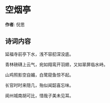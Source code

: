 # 空烟亭

**作者**: 倪思

## 诗词内容

延福寺前亭下水，浅不容舠深没底。

青林磅礴上云气，宛如翔鸾开羽翅，又如翠屏临水峙。

山鸡照影空自媚，白鹭窥鱼惊不起。

长官时时来隠几，殆似闻韶喜忘味。

阆州城南胡可比，惜哉子美未见耳。

